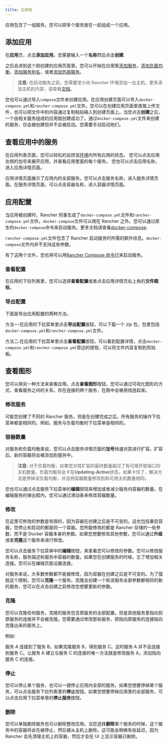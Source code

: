 ```yaml
---
title: 应用栈
---
```


应用包含了一组服务。您可以把多个服务放在一起组成一个应用。

## 添加应用

在**应用**页，点击**添加应用**。您需要输入一个**名称**然后点击**创建**.

之后会进到这个刚创建的应用页面里。您可以开始在应用里[添加服务](/docs/rancher1/infrastructure/cattle/adding-services/_index)，[添加负载均衡](/docs/rancher1/infrastructure/cattle/adding-load-balancers/_index)，[添加服务别名](/docs/rancher1/infrastructure/cattle/adding-service-alias/_index)，或者[添加外部服务](/docs/rancher1/infrastructure/cattle/adding-external-services/_index)。

> **注意:** 在启动服务之前，您需要至少向 Rancher 环境添加一台主机。更多添加主机的内容，请查看[文档](/docs/rancher1/infrastructure/hosts/_index)。

您也可以通过导入`compose`文件来创建应用。在应用创建页面可以导入`docker-compose.yml`和`rancher-compose.yml`文件。您可以在创建应用页面里直接上传文件，也可以把文件中的内容通过复制粘贴输入到创建页面上。当您点击**创建**之后，一个由相关服务组成的应用就创建成功了。通过`docker-compose.yml`文件来创建的服务，仅会被创建但并不会被启动。您需要手动启动他们。

## 查看应用中的服务

在应用列表页面，您可以轻松的监控该[环境](/docs/rancher1/configurations/environments/_index)内所有应用的状态。
您可以点击应用左侧的加号来展开应用，并查看应用里面的每个服务。 您也可以点击应用名称，进入应用详情页面。

应用详情页面展示了应用内的全部服务。您可以点击服务名称，进入服务详情页面。在服务详情页面，可以点击容器名称，进入容器详情页面。

## 应用配置

当应用被创建时，Rancher 同事生成了`docker-compose.yml`文件和`rancher-compose.yml`文件。`docker-compose`文件可以用在 Rancher 之外。您可以通过原生的`docker-compose`命令来启动服务。更多文档请查看[docker-compose](https://docs.docker.com/compose/).

`rancher-compose.yml`文件包含了 Rancher 启动服务时所需的额外信息。`docker-compose`文件内并不支持这些参数。

有了这两个文件，您也用可以用[Rancher Compose 命令行](/docs/rancher1/infrastructure/cattle/rancher-compose/_index)来启动服务。

### 查看配置

在应用的下拉列表里，您可以选择**查看配置**或者点击应用详情页右上角的**文件图标**。

### 导出配置

下面是导出应用配置的两种方法。

方法一:在应用的下拉菜单里点击**导出配置**按钮，可以下载一个 zip 包，包里包括`docker-compose.yml`和`rancher-compose.yml`文件。

方法二:在应用的下拉菜单里点击**查看配置**按钮，可以看到配置详情，点击`docker-compose.yml`和`rancher-compose.yml`旁边的按钮，可以将文件内容复制到剪贴板。

## 查看图形

您可以用另一种方法来查看应用。点击**查看图形**按钮，您可以通过可视化图形的方式，查看服务之间的关系。存在连接的两个服务，在图中会被用线连起来。

### 修改服务

可能您创建了不同的 Rancher 服务。但是在创建完成之后，所有服务的操作下拉菜单都是相同的。例如，服务与负载均衡的下拉菜单是相同的。

### 容器数量

对服务和负载均衡来说，您可以点击服务详情页面的**加号**快速对其进行扩容。扩容后，新的容器将会被添加到服务中。

> **注意:** 对于负载均衡，如果您对其扩容的最终数量超过了有可用开放端口的主机数量。负载均衡将会卡在**Updating-Active**状态。如果卡住了，解决方法是停掉该负载均衡，并且把容器数量修改到和可用主机数量相同。

您也可以通过点击服务下拉菜单的**编辑**按钮来增加或者减少服务内容器的数量。在编辑服务的弹出框内，您可以通过滑动条来修改容器数量。

### 修改

在这里可修改的参数是有限的，因为容器在创建之后是不可变的。这也包括重启容器，您停止和启动的都是同一个容器。您所能修改的都是 Rancher 存储的一些参数，而不是 Docker 容器本身的参数。如果您想要修改其他参数，您可以通过**升级**或者**克隆**这个服务来进行修改。

您可以点击服务下拉菜单中的**编辑**按钮，来查看您可以修改的参数。您可以修改服务名称，服务描述和服务中容器的数量。如果您在创建服务的时候，忘了增加相关连接。您可以在编辑页面设置连接。

对服务来说，大多数参数都不能被修改，因为容器在创建之后是不可变的。为了摆脱这个限制，您可以**克隆**一个服务。克隆会创建一个和该服务全部参数都相同的新的服务，您可以在点击创建之前修改您想要更新的参数。

### 克隆

您可以克隆任何服务，克隆的服务包含原服务的全部配置。但是其他服务里指向到原服务的连接并不会被克隆。您需要通过修改那些服务，把指向原服务的连接指向克隆出来的服务上。

例如:

服务 A 连接到了服务 B。如果克隆服务 B，得到服务 C。这时服务 A 并不会连接到服务 C。让服务 A 建立与服务 C 的连接的唯一方法就是修改服务 A，添加指向服务 C 的连接。

### 停止

您可以停止某个服务，也可以一键停止应用内全部的服务。如果您想要停掉某个服务，可以点击服务下拉列表里的**停止**按钮。如果您想要停掉应用里的全部服务，可以点击应用下拉菜单里的**停止服务**按钮。

### 删除

您可以单独删除服务也可以删除整改应用。当您选择**删除**某个服务的时候，这个服务中的容器将会先被停止，然后被从主机上删除。这可能会稍微有些延迟，因为 Rancher 会先清理主机上的容器，然后才会在 UI 上显示容器已删除。

